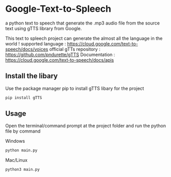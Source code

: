 # Google-Text-to-Spleech

a python text to speech that generate the .mp3 audio file from the source text using gTTS library from Google.

This text to spleech project can generate the almost all the language in the world !
supported language : https://cloud.google.com/text-to-speech/docs/voices
official gTTs repository : https://github.com/pndurette/gTTS
Documentation : https://cloud.google.com/text-to-speech/docs/apis

## Install the libary

Use the package manager pip to install gTTS libary for the project

```bash
pip install gTTS
```

## Usage

Open the terminal/command prompt at the project folder and run the python file by command

Windows
```bash
python main.py
```

Mac/Linux
```bash
python3 main.py
```

